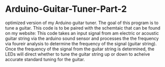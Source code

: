 # Arduino-Guitar-Tuner-Part-2
optimized version of my Arduino guitar tuner.
 The goal of this program is to tune a guitar. 
               This code is to be paired with the schemtaic that can be found on my website: 
               This code takes an input signal from am electric or acoustic guitar string via the arduino sound sensor and processes the 
               the frequency via foureir analysis to determine the frequency of the signal (guitar string). Once the frequency of the signal from the guitar string is determined, 
               the LEDs will direct whether to tune the guitar string up or down to acheive accurate standard tuning for the guitar. 
